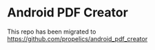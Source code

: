 # Android PDF Creator

This repo has been migrated to https://github.com/propelics/android_pdf_creator

